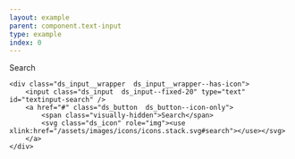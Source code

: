 ```yaml
---
layout: example
parent: component.text-input
type: example
index: 0
---
```


<div>
    <label class="ds_label" for="textinput-search">Search</label><br />

    <div class="ds_input__wrapper  ds_input__wrapper--has-icon">
        <input class="ds_input  ds_input--fixed-20" type="text" id="textinput-search" />
        <a href="#" class="ds_button  ds_button--icon-only">
            <span class="visually-hidden">Search</span>
            <svg class="ds_icon" role="img"><use xlink:href="/assets/images/icons/icons.stack.svg#search"></use></svg>
        </a>
    </div>
</div>

